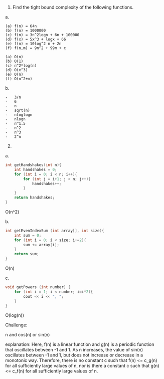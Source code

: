 1. Find the tight bound complexity of the following functions. 

a. 
```
(a) f(n) = 64n 
(b) f(n) = 1000000 
(c) f(n) = 3n^2logn + 6n + 100000 
(d) f(x) = 5x^3 + logx + 66 
(e) f(n) = 10log^2 n + 2n 
(f) f(n,m) = 9n^2 + 99m + c
```

```
(a) O(n)
(b) O(1)
(c) n^2*log(n)
(d) O(x^3)
(e) O(n)
(f) O(n^2+m)
```

b. 
```
-   3/n
-   6
-   n
-   sqrt(n)
-   nloglogn
-   nlogn
-   n^1.5
-   n^2
-   n^3
-   2^n
```

2.

a. 
```cpp
int getHandshakes(int n){
    int handshakes = 0;
    for (int i = 0; i < n; i++){
        for (int j = i+1; j < n; j++){
            handshakes++;
        }
    }
    return handshakes;
}
```

O(n^2)

b. 
```cpp
int getEvenIndexSum (int array[], int size){
    int sum = 0;
    for (int i = 0; i < size; i+=2){
        sum += array[i];
    }
    return sum;
}
```

O(n)

c.
```cpp
void getPowers (int number) {
    for (int i = 1; i < number; i=i*2){
        cout << i << ", ";
    }
}
```

O(log(n))

Challenge:

n and cos(n) or sin(n)

explanation:
Here, f(n) is a linear function and g(n) is a periodic function that oscillates between -1 and 1. As n increases, the value of sin(n) oscillates between -1 and 1, but does not increase or decrease in a monotonic way. Therefore, there is no constant c such that f(n) <= c_g(n) for all sufficiently large values of n, nor is there a constant c such that g(n) <= c_f(n) for all sufficiently large values of n.
